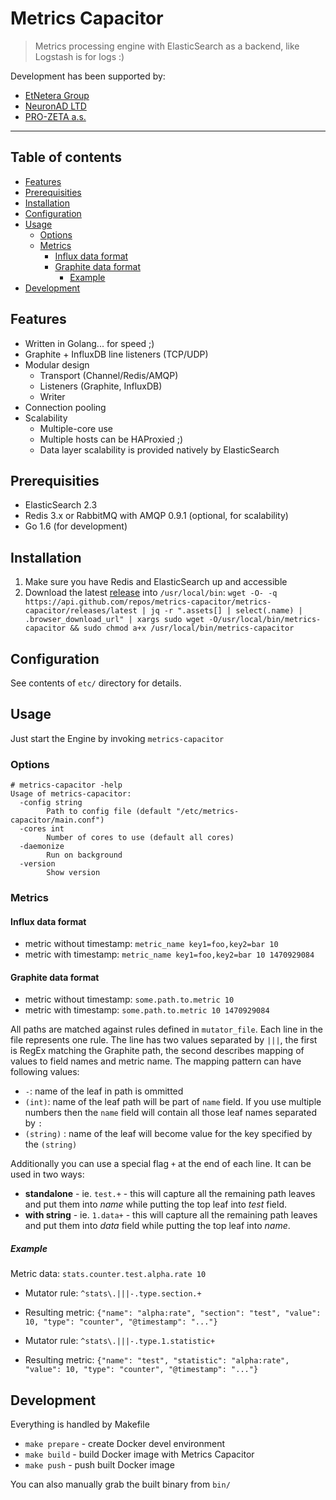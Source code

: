 # Metrics Capacitor

> Metrics processing engine with ElasticSearch as a backend, like Logstash is for logs :)

Development has been supported by:
- [EtNetera Group](http://www.etneteragroup.com/)
- [NeuronAD LTD](http://www.neuronad.com/)
- [PRO-ZETA a.s.](http://www.prozeta.eu/)

----------------------------------------------------------------------

## Table of contents

* [Features](#features)
* [Prerequisities](#prerequisities)
* [Installation](#installation)
* [Configuration](#configuration)
* [Usage](#usage)
  * [Options](#options)
  * [Metrics](#metrics)
    * [Influx data format](#influx-data-format)
    * [Graphite data format](#graphite-data-format)
      * [Example](#example)
* [Development](#development)

## Features

- Written in Golang... for speed ;)
- Graphite + InfluxDB line listeners (TCP/UDP)
- Modular design
  - Transport (Channel/Redis/AMQP)
  - Listeners (Graphite, InfluxDB)
  - Writer
- Connection pooling
- Scalability
  - Multiple-core use
  - Multiple hosts can be HAProxied ;)
  - Data layer scalability is provided natively by ElasticSearch

## Prerequisities

- ElasticSearch 2.3
- Redis 3.x or RabbitMQ with AMQP 0.9.1 (optional, for scalability)
- Go 1.6 (for development)

## Installation

1. Make sure you have Redis and ElasticSearch up and accessible
2. Download the latest [release](https://github.com/metrics-capacitor/metrics-capacitor/releases/latest) into ```/usr/local/bin```:
  ```wget -O- -q https://api.github.com/repos/metrics-capacitor/metrics-capacitor/releases/latest | jq -r ".assets[] | select(.name) | .browser_download_url" | xargs sudo wget -O/usr/local/bin/metrics-capacitor && sudo chmod a+x /usr/local/bin/metrics-capacitor```


## Configuration

See contents of ```etc/``` directory for details.

## Usage

Just start the Engine by invoking ```metrics-capacitor```

### Options

```
# metrics-capacitor -help
Usage of metrics-capacitor:
  -config string
    	Path to config file (default "/etc/metrics-capacitor/main.conf")
  -cores int
    	Number of cores to use (default all cores)
  -daemonize
    	Run on background
  -version
    	Show version
```

### Metrics

#### Influx data format

- metric without timestamp: ```metric_name key1=foo,key2=bar 10```
- metric with timestamp: ```metric_name key1=foo,key2=bar 10 1470929084```

#### Graphite data format

- metric without timestamp: ```some.path.to.metric 10```
- metric with timestamp: ```some.path.to.metric 10 1470929084```

All paths are matched against rules defined in ```mutator_file```. Each line in the file represents one rule. The line has two values separated by ```|||```, the first is RegEx matching the Graphite path, the second describes mapping of values to field names and metric name. The mapping pattern can have following values:
- ```-```: name of the leaf in path is ommitted
- ```(int)```: name of the leaf path will be part of ```name``` field. If you use multiple numbers then the ```name``` field will contain all those leaf names separated by ```:```
- ```(string)``` : name of the leaf will become value for the key specified by the ```(string)```

Additionally you can use a special flag ```+``` at the end of each line. It can be used in two ways:
- **standalone** - ie. ```test.+``` - this will capture all the remaining path leaves and put them into *name* while putting the top leaf into *test* field.
- **with string** - ie. ```1.data+``` - this will capture all the remaining path leaves and put them into *data* field while putting the top leaf into *name*.

##### Example

Metric data: ```stats.counter.test.alpha.rate 10```


- Mutator rule: ```^stats\.|||-.type.section.+```
- Resulting metric: ```{"name": "alpha:rate", "section": "test", "value": 10, "type": "counter", "@timestamp": "..."}```


- Mutator rule: ```^stats\.|||-.type.1.statistic+```
- Resulting metric: ```{"name": "test", "statistic": "alpha:rate", "value": 10, "type": "counter", "@timestamp": "..."}```


## Development

Everything is handled by Makefile

- ```make prepare``` - create Docker devel environment
- ```make build``` - build Docker image with Metrics Capacitor
- ```make push``` - push built Docker image

You can also manually grab the built binary from ```bin/```
